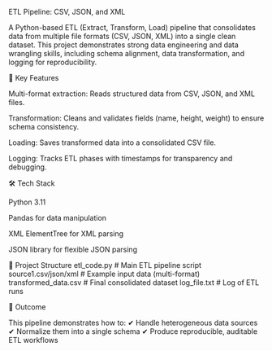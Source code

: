 ETL Pipeline: CSV, JSON, and XML

A Python-based ETL (Extract, Transform, Load) pipeline that consolidates data from multiple file formats (CSV, JSON, XML) into a single clean dataset. This project demonstrates strong data engineering and data wrangling skills, including schema alignment, data transformation, and logging for reproducibility.

🔑 Key Features

Multi-format extraction: Reads structured data from CSV, JSON, and XML files.

Transformation: Cleans and validates fields (name, height, weight) to ensure schema consistency.

Loading: Saves transformed data into a consolidated CSV file.

Logging: Tracks ETL phases with timestamps for transparency and debugging.

🛠️ Tech Stack

Python 3.11

Pandas for data manipulation

XML ElementTree for XML parsing

JSON library for flexible JSON parsing

📂 Project Structure
etl_code.py          # Main ETL pipeline script
source1.csv/json/xml # Example input data (multi-format)
transformed_data.csv # Final consolidated dataset
log_file.txt         # Log of ETL runs

🚀 Outcome

This pipeline demonstrates how to:
✔ Handle heterogeneous data sources
✔ Normalize them into a single schema
✔ Produce reproducible, auditable ETL workflows
